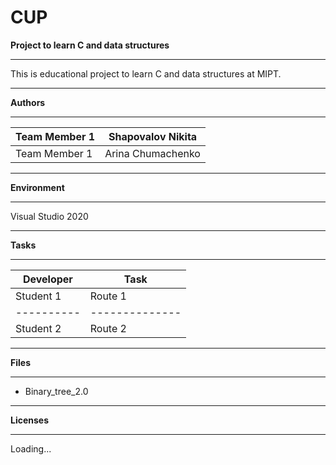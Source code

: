 # CUP
**Project to learn C and data structures**
***
This is educational project to learn C and data structures at MIPT.
***
**Authors**
***
Team Member 1 | Shapovalov Nikita
--------------|-------------------
Team Member 1 | Arina Chumachenko
***
**Environment**
***
Visual Studio 2020
***
**Tasks**
***
Developer |	Task
----------|--------------
Student 1 |	Route 1 
----------|--------------
Student 2 |	Route 2
***
**Files**
***
* Binary_tree_2.0

***
**Licenses**
***
Loading...

